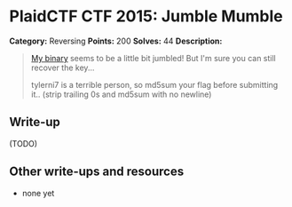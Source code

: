 # PlaidCTF CTF 2015: Jumble Mumble

**Category:** Reversing
**Points:** 200
**Solves:** 44
**Description:**

> [My binary](http://play.plaidctf.com/files/jumble_mumble_7df06496932f57dbb7720b5763086be8.elf) seems to be a little bit jumbled! But I'm sure you can still recover the key...
> 
> tylerni7 is a terrible person, so md5sum your flag before submitting it.. (strip trailing 0s and md5sum with no newline)

## Write-up

(TODO)

## Other write-ups and resources

* none yet